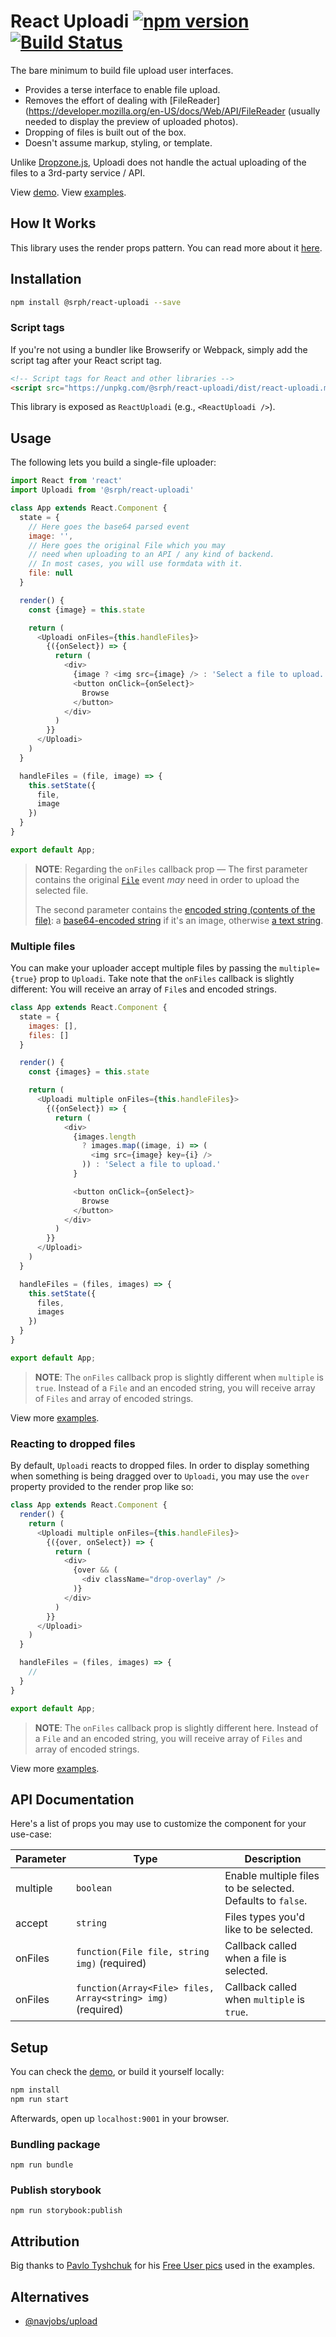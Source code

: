 # React Uploadi [![npm version](https://img.shields.io/npm/v/@srph/react-uploadi.svg?style=flat-square)](https://npmjs.com/packages/@srph/react-uploadi) [![Build Status](https://img.shields.io/travis/srph/react-uploadi.svg?style=flat-square)](https://travis-ci.org/srph/react-uploadi?branch=master)
The bare minimum to build file upload user interfaces.

- Provides a terse interface to enable file upload.
- Removes the effort of dealing with [FileReader](https://developer.mozilla.org/en-US/docs/Web/API/FileReader (usually needed to display the preview of uploaded photos).
- Dropping of files is built out of the box.
- Doesn't assume markup, styling, or template.

Unlike [Dropzone.js](http://www.dropzonejs.com/), Uploadi does not handle the actual uploading of the files to a 3rd-party service / API.

View [demo](https://react-uploadi.kierb.com/). View [examples](storybook/uploadi.js).

## How It Works
This library uses the render props pattern. You can read more about it [here](https://cdb.reacttraining.com/use-a-render-prop-50de598f11ce).

## Installation
```bash
npm install @srph/react-uploadi --save
```

### Script tags
If you're not using a bundler like Browserify or Webpack, simply add the script tag after your React script tag.

```html
<!-- Script tags for React and other libraries -->
<script src="https://unpkg.com/@srph/react-uploadi/dist/react-uploadi.min.js"></script>
```

This library is exposed as `ReactUploadi` (e.g., `<ReactUploadi />`).

## Usage
The following lets you build a single-file uploader:

```js
import React from 'react'
import Uploadi from '@srph/react-uploadi'

class App extends React.Component {
  state = {
    // Here goes the base64 parsed event
    image: '',
    // Here goes the original File which you may
    // need when uploading to an API / any kind of backend.
    // In most cases, you will use formdata with it.
    file: null
  }

  render() {
    const {image} = this.state

    return (
      <Uploadi onFiles={this.handleFiles}>
        {({onSelect}) => {
          return (
            <div>
              {image ? <img src={image} /> : 'Select a file to upload.'}
              <button onClick={onSelect}>
                Browse
              </button>
            </div>
          )
        }}
      </Uploadi>
    )
  }

  handleFiles = (file, image) => {
    this.setState({
      file,
      image
    })
  }
}

export default App;
```

> **NOTE**: Regarding the `onFiles` callback prop &mdash; The first parameter contains the original [`File`](https://developer.mozilla.org/en-US/docs/Web/API/File) event _may_ need in order to upload the selected file.
>
> The second parameter contains the [encoded string (contents of the file)](https://developer.mozilla.org/en-US/docs/Web/API/FileReader/result): a [base64-encoded string](https://developer.mozilla.org/en-US/docs/Web/API/FileReader/readAsDataURL) if it's an image, otherwise [a text string](https://developer.mozilla.org/en-US/docs/Web/API/FileReader/readAsText).

### Multiple files
You can make your uploader accept multiple files by passing the `multiple={true}` prop to `Uploadi`. Take note that the `onFiles` callback is slightly different: You will receive an array of `File`s and encoded strings.

```js
class App extends React.Component {
  state = {
    images: [],
    files: []
  }

  render() {
    const {images} = this.state

    return (
      <Uploadi multiple onFiles={this.handleFiles}>
        {({onSelect}) => {
          return (
            <div>
              {images.length
                ? images.map((image, i) => (
                  <img src={image} key={i} />
                )) : 'Select a file to upload.'
              }

              <button onClick={onSelect}>
                Browse
              </button>
            </div>
          )
        }}
      </Uploadi>
    )
  }

  handleFiles = (files, images) => {
    this.setState({
      files,
      images
    })
  }
}

export default App;
```

> **NOTE**: The `onFiles` callback prop is slightly different when `multiple` is `true`. Instead of a `File` and an encoded string, you will receive array of `Files` and array of encoded strings.

View more [examples](storybook/uploadi.js).

### Reacting to dropped files
By default, `Uploadi` reacts to dropped files. In order to display something when something is being dragged over to `Uploadi`, you may use the `over` property provided to the render prop like so:

```js
class App extends React.Component {
  render() {
    return (
      <Uploadi multiple onFiles={this.handleFiles}>
        {({over, onSelect}) => {
          return (
            <div>
              {over && (
                <div className="drop-overlay" />
              )}
            </div>
          )
        }}
      </Uploadi>
    )
  }

  handleFiles = (files, images) => {
    //
  }
}

export default App;
```

> **NOTE**: The `onFiles` callback prop is slightly different here. Instead of a `File` and an encoded string, you will receive array of `Files` and array of encoded strings.

View more [examples](storybook/uploadi.js).

## API Documentation
Here's a list of props you may use to customize the component for your use-case:

| Parameter  | Type | Description |
| ----- | ---- | ----------- |
| multiple | `boolean` | Enable multiple files to be selected. Defaults to `false`. |
| accept | `string` | Files types you'd like to be selected. |
| onFiles | `function(File file, string img)` (required) | Callback called when a file is selected. |
| onFiles | `function(Array<File> files, Array<string> img)` (required) | Callback called when `multiple` is `true`. |

## Setup
You can check the [demo](https://react-uploadi.kierb.com/), or build it yourself locally:

```bash
npm install
npm run start
```

Afterwards, open up `localhost:9001` in your browser.

### Bundling package
```
npm run bundle
```

### Publish storybook
```
npm run storybook:publish
```

## Attribution
Big thanks to [Pavlo Tyshchuk](https://dribbble.com/pavlotyschuk) for his [Free User pics](https://dribbble.com/shots/1938508-Free-User-pics) used in the examples.

## Alternatives
- [@navjobs/upload](https://github.com/navjobs/upload)
